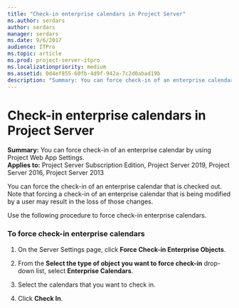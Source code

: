 ```yaml
---
title: "Check-in enterprise calendars in Project Server"
ms.author: serdars
author: serdars
manager: serdars
ms.date: 9/6/2017
audience: ITPro
ms.topic: article
ms.prod: project-server-itpro
ms.localizationpriority: medium
ms.assetid: 0d4ef855-60fb-4d9f-942a-7c2d0abad19b
description: "Summary: You can force check-in of an enterprise calendar by using Project Web App Settings."
---
```


# Check-in enterprise calendars in Project Server
 
 **Summary:** You can force check-in of an enterprise calendar by using Project Web App Settings.<br/>
**Applies to:** Project Server Subscription Edition, Project Server 2019, Project Server 2016, Project Server 2013
  
You can force the check-in of an enterprise calendar that is checked out. Note that forcing a check-in of an enterprise calendar that is being modified by a user may result in the loss of those changes.
  
Use the following procedure to force check-in enterprise calendars.
  
### To force check-in enterprise calendars

1. On the Server Settings page, click **Force Check-in Enterprise Objects**.
    
2. From the **Select the type of object you want to force check-in** drop-down list, select **Enterprise Calendars**.
    
3. Select the calendars that you want to check in.
    
4. Click **Check In**.
    

